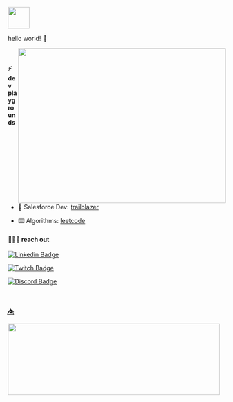 

<img height="50"  src="https://img.shields.io/badge/code-lab-fuchsia"></p>

hello world! 🧃

<p><img align="right" src="https://media.giphy.com/media/v1.Y2lkPTc5MGI3NjExYjB4aHo3bTM4MmJ1aHlqZDB6bmhucXF3ZThvMnRscWFsejR0b2I1MSZlcD12MV9pbnRlcm5hbF9naWZfYnlfaWQmY3Q9Zw/3WEBug5pKpTLmaQYig/giphy.gif" width="480" height="358" class="giphy-embed"></p>
  
<br>
     
 #### ⚡  dev playgrounds
 
 - 👾 Salesforce Dev: [trailblazer](https://trailblazer.me/id/lauperez/)

 - ⌨️ Algorithms: [leetcode](https://leetcode.com/technolau/)

 #### 🧑🏻‍🎤 reach out
 
 [![Linkedin Badge](https://img.shields.io/badge/-lauralperez-blue?style=flat-square&logo=Linkedin&logoColor=white&link=https://www.linkedin.com/in/lauralperez/)](https://www.linkedin.com/in/lauralperez/)  
 
 [![Twitch Badge](https://img.shields.io/badge/-technolandscapes-purple?style=flat-square&logo=Twitch&logoColor=white&link=https://www.twitch.com/tchnorider/)](https://www.twitch.com/technolandscapes/)
 
 [![Discord Badge](https://img.shields.io/badge/-LauRider-lightblue?style=flat-square&logo=Discord&logoColor=white&link=https://discord.com/channels/LauRider9063)]([https://discord.com/channels/LauRider9063)
 
<br>

 ####
 👁️⃤
<p>
  <img align="left" width="490" height="165" src="https://github-readme-stats.vercel.app/api?username=tchnorider&show_icons=true&hide_border=false&line_height=20&title_color=b640ed&icon_color=e32be0&show_owner=true"/></p>


   
